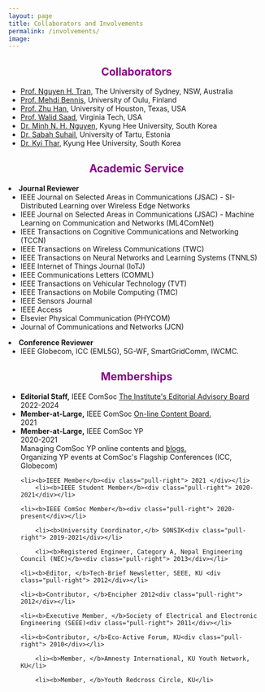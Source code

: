 ```yaml
---
layout: page
title: Collaborators and Involvements
permalink: /involvements/
image: 
---
```

<h2 align="center"> <font color="darkmagenta">Collaborators</font></h2>
<ul>
	<li><a href="https://nguyenhoangtran.github.io/" target="_blank"> Prof. Nguyen H. Tran</a>, The University of Sydney, NSW, Australia</li>
	<li><a href="https://sites.google.com/view/dr-mehdi-bennis/home" target="_blank"> Prof. Mehdi Bennis</a>, University of Oulu, Finland</li>
	<li><a href="http://www2.egr.uh.edu/~zhan2/" target="_blank"> Prof. Zhu Han</a>, University of Houston, Texas, USA</li>
	<li><a href="http://www.netsciwis.com/" target="_blank"> Prof. Walid Saad</a>, Virginia Tech, USA</li>
	<li><a href="https://nhatminh.github.io/" target="_blank"> Dr. Minh N. H. Nguyen</a>, Kyung Hee University, South Korea</li>
	<li><a href="https://scholar.google.com/citations?user=GSTzUxEAAAAJ&hl=en" target="_blank"> Dr. Sabah Suhail</a>, University of Tartu, Estonia</li>
	<!--<li><a href="https://scholar.google.com/citations?user=ihhbL1kAAAAJ&hl=en" target="_blank"> Dr. Yan Kyaw Tun</a>, Kyung Hee University, South Korea</li>
	<li><a href="https://scholar.google.com/citations?user=DXu5M3QAAAAJ&hl=en" target="_blank"> Dr. Madyan Alsenwi</a>, Kyung Hee University, South Korea</li>	
	<li><a href="https://scholar.google.com/citations?user=Upr3is4AAAAJ&hl=en" target="_blank"> Dr. Aunas Manzoor</a>, Kyung Hee University, South Korea</li> -->
	<li><a href="https://scholar.google.com/citations?user=aWJ83RoAAAAJ&hl=en" target="_blank"> Dr. Kyi Thar</a>, Kyung Hee University, South Korea</li> 

</ul>



<h2 align="center"> <font color="darkmagenta">Academic Service</font></h2>
  <li><strong>Journal Reviewer</strong>
    <ul>
	    	<li>IEEE Journal on Selected Areas in Communications (JSAC) - SI- Distributed Learning over Wireless Edge Networks</li>
		<li>IEEE Journal on Selected Areas in Communications (JSAC) - Machine Learning on Communication and Networks (ML4ComNet)</li>
		<li>IEEE Transactions on Cognitive Communications and Networking (TCCN)</li>
	        <li>IEEE Transactions on Wireless Communications (TWC) </li>
	    	<li>IEEE Transactions on Neural Networks and Learning Systems (TNNLS)</li>
	        <li>IEEE Internet of Things Journal (IoTJ) </li>
		<li> IEEE Communications Letters (COMML) </li>
		<li>IEEE Transactions on Vehicular Technology (TVT)</li>
		<li>IEEE Transactions on Mobile Computing (TMC)</li>
	        <li>IEEE Sensors Journal </li>
		<li>IEEE Access</li>
		<li> Elsevier Physical Communication (PHYCOM) </li>
		<li>Journal of Communications and Networks (JCN)</li>
    </ul>
  </li>
  <li><strong>Conference Reviewer</strong>
	<ul>
	<li>IEEE Globecom, ICC (EML5G), 5G-WF, SmartGridComm, IWCMC.</li>
    </ul>
  </li>


<h2 align="center"> <font color="darkmagenta">Memberships</font></h2>
<ul>
	<li><b>Editorial Staff,</b> IEEE ComSoc <a href="https://spectrum.ieee.org/st/about" target="_blank">The Institute's Editorial Advisory Board</a><div class="pull-right"> 2022-2024</div></li>
	<li><b>Member-at-Large,</b> IEEE ComSoc <a href="https://www.comsoc.org/about/boards/line-content-board" target="_blank">On-line Content Board.</a><div class="pull-right"> 2021</div></li>
	<li><b>Member-at-Large,</b> IEEE ComSoc YP<div class="pull-right"> 2020-2021</div><div class="pull-right"> Managing ComSoc YP online contents and <a 		href="https://yp.comsoc.org/blog/" target="_blank"> blogs.</a></div><div class="pull-right"> Organizing YP events at ComSoc's Flagship Conferences (ICC, Globecom)</div></li>
	
	<li><b>IEEE Member</b><div class="pull-right"> 2021 </div></li>
    	<li><b>IEEE Student Member</b><div class="pull-right"> 2020-2021</div></li>

	<li><b>IEEE ComSoc Member</b><div class="pull-right"> 2020-present</div></li>
											
        <li><b>University Coordinator,</b> SONSIK<div class="pull-right"> 2019-2021</div></li>
    
    	<li><b>Registered Engineer, Category A, Nepal Engineering Council (NEC)</b><div class="pull-right"> 2013</div></li>

	<li><b>Editor, </b>Tech-Brief Newsletter, SEEE, KU <div class="pull-right"> 2012</div></li>

	<li><b>Contributor, </b>Encipher 2012<div class="pull-right"> 2012</div></li>
						
	<li><b>Executive Member, </b>Society of Electrical and Electronic Engineering (SEEE)<div class="pull-right"> 2011</div></li>
	
	<li><b>Contributor, </b>Eco-Active Forum, KU<div class="pull-right"> 2010</div></li>

        <li><b>Member, </b>Amnesty International, KU Youth Network, KU</li>

        <li><b>Member, </b>Youth Redcross Circle, KU</li>
</ul>


